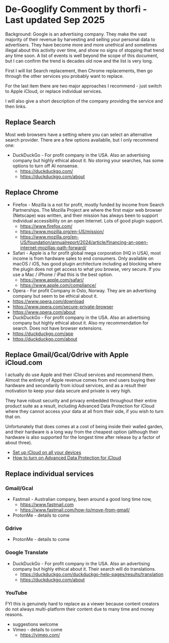 # De-Googlify Comment by thorfi - Last updated Sep 2025

Background: Google is an advertising company. They make the vast majority of their revenue by harvesting and selling your personal data to advertisers. They have become more and more unethical and sometimes illegal about this activity over time, and show no signs of stopping that trend any time soon. A list of events is well beyond the scope of this document, but I can confirm the trend is decades old now and the list is very long.

First I will list Search replacement, then Chrome replacements, then go through the other services you probably want to replace.

For the last item there are two major approaches I recommend - just switch to Apple iCloud, or replace individual services.

I will also give a short description of the company providing the service and then links.

## Replace Search

Most web browsers have a setting where you can select an alternative search provider. There are a few options availablle, but I only recommend one:
- DuckDuckGo - For profit company in the USA. Also an advertising company but highly ethical about it. No storing your searches, has some options to turn off AI nonsense.
  - <https://duckduckgo.com/>
  - <https://duckduckgo.com/about>

## Replace Chrome

- Firefox - Mozilla is a not for profit, mostly funded by income from Search Partnerships. The Mozilla Project are where the first major web browser (Netscape) was written, and their mission has always been to support individual accessibility on an open Internet. Lots of good plugin support.
  - <https://www.firefox.com/>
  - <https://www.mozilla.org/en-US/mission/>
  - <https://www.mozilla.org/en-US/foundation/annualreport/2024/article/financing-an-open-internet-mozillas-path-forward/>
- Safari - Apple is a for profit global mega corporation (HQ in USA), most income is from hardware sales to end consumers. Only available on macOS / iOS, has good plugin architecture including ad blocking where the plugin does not get access to what you browse, very secure. If you use a Mac / iPhone / iPad this is the best option.
  - <https://www.apple.com/safari/>
  - <https://www.apple.com/compliance/>
- Opera - For profit Company in Oslo, Norway. They are an advertising company but seem to be ethical about it.
 - <https://www.opera.com/download>
 - <https://www.opera.com/secure-private-browser>
 - <https://www.opera.com/about>
- DuckDuckGo - For profit company in the USA. Also an advertising company but highly ethical about it. Also my recommendation for search.
  Does not have browser extensions.
 - <https://duckduckgo.com/app>
 - <https://duckduckgo.com/about>

## Replace Gmail/Gcal/Gdrive with Apple iCloud.com

I actually do use Apple and their iCloud services and recommend them. Almost the entirety of Apple revenue comes from end users buying their hardware and secondarily from icloud services, and as a result their motivation to keep your data secure and private is very high.

They have robust security and privacy embedded throughout their entire product suite as a result, including Advanced Data Protection for iCloud where they cannot access your data at all from their side, if you wish to turn that on.

Unfortunately that does comes at a cost of being inside their walled garden, and their hardware is a long way from the cheapest option (although their hardware is also supported for the longest time after release by a factor of about three).

- [Set up iCloud on all your devices](https://support.apple.com/en-au/guide/icloud/mmfc0f1e2a/icloud)
- [How to turn on Advanced Data Protection for iCloud](https://support.apple.com/en-au/108756)

## Replace individual services

### Gmail/Gcal

- Fastmail - Australian company, been around a good long time now,
  - <https://www.fastmail.com>
  - <https://www.fastmail.com/how-to/move-from-gmail/>
- ProtonMe - details to come

### Gdrive

- ProtonMe - details to come

### Google Translate
- DuckDuckGo - For profit company in the USA. Also an advertising company but highly ethical about it. Their search will do translations.
  - <https://duckduckgo.com/duckduckgo-help-pages/results/translation>
  - <https://duckduckgo.com/about>

### YouTube

FYI this is genuinely hard to replace as a viewer because content creators do not
always multi-platform their content due to many time and money reasons.

- suggestions welcome
- Vimeo - details to come
  - <https://vimeo.com/>
